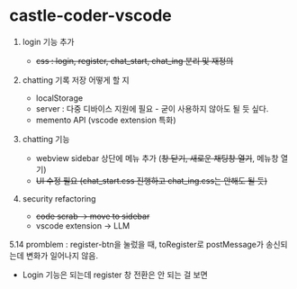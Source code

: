 # castle-coder-vscode

1. login 기능 추가
    - ~~css : login, register, chat_start, chat_ing 분리 및 재정의~~
2. chatting 기록 저장 어떻게 할 지 
    - localStorage
    - server : 다중 디바이스 지원에 필요 - 굳이 사용하지 않아도 될 듯 싶다.
    - memento API (vscode extension 특화)
3. chatting 기능
    - webview sidebar 상단에 메뉴 추가 (~~창 닫기, 새로운 채팅창 열기~~, 메뉴창 열기)
    - ~~UI 수정 필요 (chat_start.css 진행하고 chat_ing.css는 안해도 될 듯)~~
  
4. security refactoring
    - ~~code scrab → move to sidebar~~
    - vscode extension → LLM




5.14
promblem : register-btn을 눌렀을 때, toRegister로 postMessage가 송신되는데 변화가 일어나지 않음.

- Login 기능은 되는데 register 창 전환은 안 되는 걸 보면 